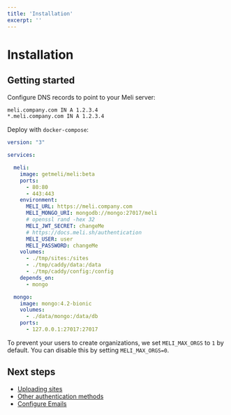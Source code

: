 ```yaml
---
title: 'Installation'
excerpt: ''
---
```


# Installation

## Getting started

Configure DNS records to point to your Meli server:

<div class="code-group">

```txt
meli.company.com IN A 1.2.3.4
*.meli.company.com IN A 1.2.3.4
```

</div>

Deploy with `docker-compose`:

<div class="code-group">

```yaml
version: "3"

services:

  meli:
    image: getmeli/meli:beta
    ports:
      - 80:80
      - 443:443
    environment:
      MELI_URL: https://meli.company.com
      MELI_MONGO_URI: mongodb://mongo:27017/meli
      # openssl rand -hex 32
      MELI_JWT_SECRET: changeMe
      # https://docs.meli.sh/authentication
      MELI_USER: user
      MELI_PASSWORD: changeMe
    volumes:
      - ./tmp/sites:/sites
      - ./tmp/caddy/data:/data
      - ./tmp/caddy/config:/config
    depends_on:
      - mongo

  mongo:
    image: mongo:4.2-bionic
    volumes:
      - ./data/mongo:/data/db
    ports:
      - 127.0.0.1:27017:27017
```

</div>

<div class="blockquote" data-props='{ "mod": "info" }'>

To prevent your users to create organizations, we set `MELI_MAX_ORGS` to `1` by default. You can disable this by setting `MELI_MAX_ORGS=0`.

</div>

## Next steps

- [Uploading sites](/get-started/upload-a-site-to-meli)
- [Other authentication methods](/authentication)
- [Configure Emails](/configuration/emails)
